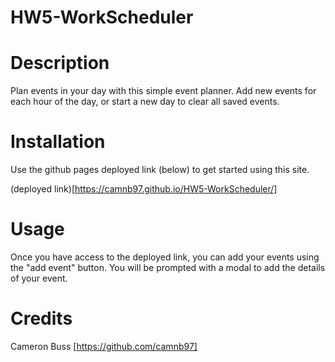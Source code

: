 # HW5-WorkScheduler

# Description

Plan events in your day with this simple event planner. Add new events for each hour of the day, or start a new day to clear all saved events.

# Installation

Use the github pages deployed link (below) to get started using this site.

(deployed link)[https://camnb97.github.io/HW5-WorkScheduler/]

# Usage

Once you have access to the deployed link, you can add your events using the "add event" button. You will be prompted with a modal to add the details of your event.

# Credits

Cameron Buss [https://github.com/camnb97]
